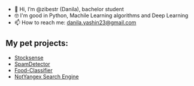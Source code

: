 - 👋 Hi, I’m @zibestr (Danila), bachelor student
- 🤓 I'm good in Python, Machile Learning algorithms and Deep Learning
- 📫 How to reach me: danila.yashin23@gmail.com
## My pet projects:
- [Stocksense](https://github.com/zibestr/StockSense)
- [SpamDetector](https://github.com/zibestr/SpamDetector)
- [Food-Classifier](https://github.com/zibestr/Food-Classifier)
- [NotYangex Search Engine](https://github.com/zibestr/not_yandex-engine)

<!---
zibestr/zibestr is a ✨ special ✨ repository because its `README.md` (this file) appears on your GitHub profile.
You can click the Preview link to take a look at your changes.
--->
